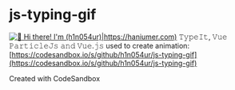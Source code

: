 # js-typing-gif
[<img src="https://raw.githubusercontent.com/h1n054ur/js-typing-gif/master/intro.gif" alt="👋 Hi there! I'm (h1n054ur)|https://haniumer.com)" title="👋 Hi there! I'm (h1n054ur)|https://haniumer.com)"/>](https://haniumer.com/)
𝚃𝚢𝚙𝚎𝙸𝚝, 𝚅𝚞𝚎 𝙿𝚊𝚛𝚝𝚒𝚌𝚕𝚎𝙹𝚜 𝚊𝚗𝚍 𝚅𝚞𝚎.𝚓𝚜 used to create animation: [https://codesandbox.io/s/github/h1n054ur/js-typing-gif](https://codesandbox.io/s/github/h1n054ur/js-typing-gif)
<p>Created with CodeSandbox</p>
